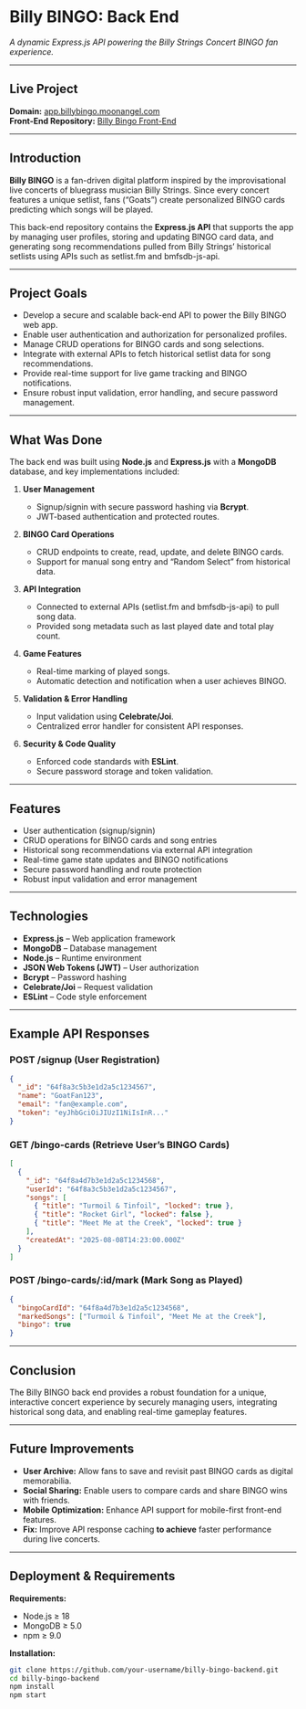 # Billy BINGO: Back End

_A dynamic Express.js API powering the Billy Strings Concert BINGO fan experience._

---

## Live Project

**Domain:** [app.billybingo.moonangel.com](https://app.billybingo.moonangel.com/)  
**Front-End Repository:** [Billy Bingo Front-End](https://github.com/michelleoco/billy_bingo_react)

---

## Introduction

**Billy BINGO** is a fan-driven digital platform inspired by the improvisational live concerts of bluegrass musician Billy Strings. Since every concert features a unique setlist, fans (“Goats”) create personalized BINGO cards predicting which songs will be played.

This back-end repository contains the **Express.js API** that supports the app by managing user profiles, storing and updating BINGO card data, and generating song recommendations pulled from Billy Strings’ historical setlists using APIs such as setlist.fm and bmfsdb-js-api.

---

## Project Goals

- Develop a secure and scalable back-end API to power the Billy BINGO web app.
- Enable user authentication and authorization for personalized profiles.
- Manage CRUD operations for BINGO cards and song selections.
- Integrate with external APIs to fetch historical setlist data for song recommendations.
- Provide real-time support for live game tracking and BINGO notifications.
- Ensure robust input validation, error handling, and secure password management.

---

## What Was Done

The back end was built using **Node.js** and **Express.js** with a **MongoDB** database, and key implementations included:

1. **User Management**

   - Signup/signin with secure password hashing via **Bcrypt**.
   - JWT-based authentication and protected routes.

2. **BINGO Card Operations**

   - CRUD endpoints to create, read, update, and delete BINGO cards.
   - Support for manual song entry and “Random Select” from historical data.

3. **API Integration**

   - Connected to external APIs (setlist.fm and bmfsdb-js-api) to pull song data.
   - Provided song metadata such as last played date and total play count.

4. **Game Features**

   - Real-time marking of played songs.
   - Automatic detection and notification when a user achieves BINGO.

5. **Validation & Error Handling**

   - Input validation using **Celebrate/Joi**.
   - Centralized error handler for consistent API responses.

6. **Security & Code Quality**

   - Enforced code standards with **ESLint**.
   - Secure password storage and token validation.

---

## Features

- User authentication (signup/signin)
- CRUD operations for BINGO cards and song entries
- Historical song recommendations via external API integration
- Real-time game state updates and BINGO notifications
- Secure password handling and route protection
- Robust input validation and error management

---

## Technologies

- **Express.js** – Web application framework
- **MongoDB** – Database management
- **Node.js** – Runtime environment
- **JSON Web Tokens (JWT)** – User authorization
- **Bcrypt** – Password hashing
- **Celebrate/Joi** – Request validation
- **ESLint** – Code style enforcement

---

## Example API Responses

### POST /signup (User Registration)

```json
{
  "_id": "64f8a3c5b3e1d2a5c1234567",
  "name": "GoatFan123",
  "email": "fan@example.com",
  "token": "eyJhbGciOiJIUzI1NiIsInR..."
}
```

### GET /bingo-cards (Retrieve User’s BINGO Cards)

```json
[
  {
    "_id": "64f8a4d7b3e1d2a5c1234568",
    "userId": "64f8a3c5b3e1d2a5c1234567",
    "songs": [
      { "title": "Turmoil & Tinfoil", "locked": true },
      { "title": "Rocket Girl", "locked": false },
      { "title": "Meet Me at the Creek", "locked": true }
    ],
    "createdAt": "2025-08-08T14:23:00.000Z"
  }
]
```

### POST /bingo-cards/:id/mark (Mark Song as Played)

```json
{
  "bingoCardId": "64f8a4d7b3e1d2a5c1234568",
  "markedSongs": ["Turmoil & Tinfoil", "Meet Me at the Creek"],
  "bingo": true
}
```

---

## Conclusion

The Billy BINGO back end provides a robust foundation for a unique, interactive concert experience by securely managing users, integrating historical song data, and enabling real-time gameplay features.

---

## Future Improvements

- **User Archive:** Allow fans to save and revisit past BINGO cards as digital memorabilia.
- **Social Sharing:** Enable users to compare cards and share BINGO wins with friends.
- **Mobile Optimization:** Enhance API support for mobile-first front-end features.
- **Fix:** Improve API response caching **to achieve** faster performance during live concerts.

---

## Deployment & Requirements

**Requirements:**

- Node.js ≥ 18
- MongoDB ≥ 5.0
- npm ≥ 9.0

**Installation:**

```bash
git clone https://github.com/your-username/billy-bingo-backend.git
cd billy-bingo-backend
npm install
npm start
```
